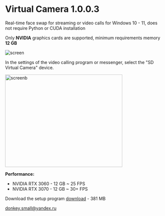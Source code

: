 # Virtual Camera 1.0.0.3

Real-time face swap for streaming or video calls for Windows 10 - 11, does not require Python or CUDA installation

Only <b>NVIDIA</b> graphics cards are supported, minimum requirements memory <b>12 GB</b>

![screen](https://github.com/user-attachments/assets/5107a138-5940-4fb4-b837-5a5be3ad6abf)

<b> </b>
 
In the settings of the video calling program or messenger, select the "SD Virtual Camera" device.

<img width="378" height="298" alt="screenb" src="https://github.com/user-attachments/assets/4c01a39d-62b3-4b13-b9c8-384263c74a08"/>

<b> </b>

<b>Performance:</b> 
<ul>
  <li>NVIDIA RTX 3060 - 12 GB ~ 25 FPS</li>
  <li>NVIDIA RTX 3070 - 12 GB ~ 30+ FPS</li>
</ul>

Download the setup program <a href="https://www.smalldonkey.net/vcamera_setup.exe">download</a> - 381 МB

donkey.small@yandex.ru
